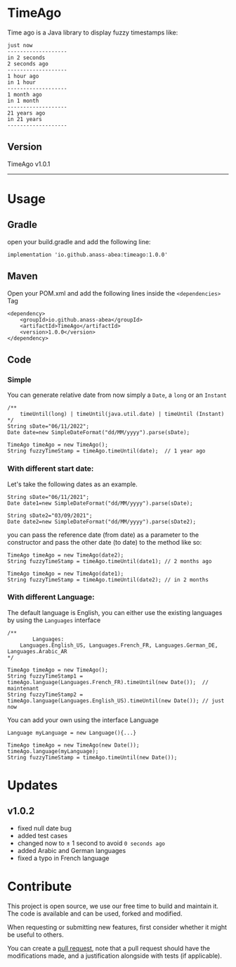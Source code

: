 # TimeAgo
Time ago is a Java library to display fuzzy timestamps like:
```
just now
-------------------
in 2 seconds
2 seconds ago
-------------------
1 hour ago
in 1 hour
-------------------
1 month ago
in 1 month
-------------------
21 years ago
in 21 years
-------------------
```

## Version
TimeAgo v1.0.1

--------

# Usage
## Gradle 

open your build.gradle and add the following line:
```
implementation 'io.github.anass-abea:timeago:1.0.0'
```

## Maven
Open your POM.xml and add the following lines inside the `<dependencies>` Tag
```
<dependency>
    <groupId>io.github.anass-abea</groupId>
    <artifactId>TimeAgo</artifactId>
    <version>1.0.0</version>
</dependency>
```

## Code

### Simple
You can generate relative date from now simply a `Date`, a `long` or an `Instant`
```
/**
    timeUntil(long) | timeUntil(java.util.date) | timeUntil (Instant)
*/
String sDate="06/11/2022";
Date date=new SimpleDateFormat("dd/MM/yyyy").parse(sDate);  

TimeAgo timeAgo = new TimeAgo();
String fuzzyTimeStamp = timeAgo.timeUntil(date);  // 1 year ago
```

### With different start date:
Let's take the following dates as an example.
```
String sDate="06/11/2021";
Date date1=new SimpleDateFormat("dd/MM/yyyy").parse(sDate);  

String sDate2="03/09/2021";
Date date2=new SimpleDateFormat("dd/MM/yyyy").parse(sDate2); 
```
you can pass the reference date (from date) as a parameter to the constructor and pass the other date (to date) to the method like so:
```
TimeAgo timeAgo = new TimeAgo(date2);
String fuzzyTimeStamp = timeAgo.timeUntil(date1); // 2 months ago

TimeAgo timeAgo = new TimeAgo(date1);
String fuzzyTimeStamp = timeAgo.timeUntil(date2); // in 2 months
```


### With different Language:
The default language is English, you can either use the existing languages by using the `Languages` interface
```
/**
        Languages:
    Languages.English_US, Languages.French_FR, Languages.German_DE, Languages.Arabic_AR
*/

TimeAgo timeAgo = new TimeAgo();
String fuzzyTimeStamp1 = timeAgo.language(Languages.French_FR).timeUntil(new Date());  // maintenant
String fuzzyTimeStamp2 = timeAgo.language(Languages.English_US).timeUntil(new Date()); // just now
```

You can add your own using the interface Language

```
Language myLanguage = new Language(){...}

TimeAgo timeAgo = new TimeAgo(new Date());
timeAgo.language(myLanguage);
String fuzzyTimeStamp = timeAgo.timeUntil(new Date());
```

# Updates
## v1.0.2

- fixed null date bug
- added test cases
- changed now to ± 1 second to avoid `0 seconds ago`
- added Arabic and German languages
- fixed a typo in French language


# Contribute
This project is open source, we use our free time to build and maintain it. The code is available and can be used, forked and modified.

When requesting or submitting new features, first consider whether it might be useful to others. 

You can create a [pull request](https://github.com/Anass-ABEA/TimeAgo/pulls), note that a pull request should have the modifications made, and a justification alongside with tests (if applicable).
